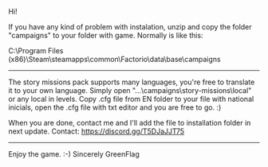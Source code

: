 Hi!

If you have any kind of problem with instalation, unzip and
copy the folder "campaigns" to your folder with game. Normally is like this:

C:\Program Files (x86)\Steam\steamapps\common\Factorio\data\base\campaigns

-------------------------------------------------------------------------------
The story missions pack supports many languages, you're free to translate it to your own language. 
Simply open "...\campaigns\story-missions\local" or any local in levels. 
Copy .cfg file from EN folder to your file with national inicials, open the .cfg file with txt editor and you are free to go. :)

When you are done, contact me and I'll add the file to installation folder in next update.
Contact: https://discord.gg/T5DJaJJT75

-------------------------------------------------------------------------------

Enjoy the game. :-)
Sincerely
GreenFlag
